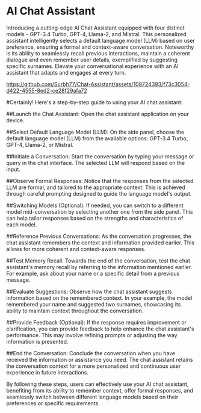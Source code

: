 # AI Chat Assistant

Introducing a cutting-edge AI Chat Assistant equipped with four distinct models - GPT-3.4 Turbo, GPT-4, Llama-2, and Mistral. This personalized assistant intelligently selects a default language model (LLM) based on user preference, ensuring a formal and context-aware conversation. Noteworthy is its ability to seamlessly recall previous interactions, maintain a coherent dialogue and even remember user details, exemplified by suggesting specific surnames. Elevate your conversational experience with an AI assistant that adapts and engages at every turn.


https://github.com/Surbh77/Chat-Assistant/assets/108724393/f73c3054-d422-4555-8ed2-ce28f29afa72



#Certainly! Here's a step-by-step guide to using your AI chat assistant:

##Launch the Chat Assistant:
Open the chat assistant application on your device.

##Select Default Language Model (LLM):
On the side panel, choose the default language model (LLM) from the available options: GPT-3.4 Turbo, GPT-4, Llama-2, or Mistral.

##Initiate a Conversation:
Start the conversation by typing your message or query in the chat interface. The selected LLM will respond based on the input.

##Observe Formal Responses:
Notice that the responses from the selected LLM are formal, and tailored to the appropriate context. This is achieved through careful prompting designed to guide the language model's output.

##Switching Models (Optional):
If needed, you can switch to a different model mid-conversation by selecting another one from the side panel. This can help tailor responses based on the strengths and characteristics of each model.

##Reference Previous Conversations:
As the conversation progresses, the chat assistant remembers the context and information provided earlier. This allows for more coherent and context-aware responses.

##Test Memory Recall:
Towards the end of the conversation, test the chat assistant's memory recall by referring to the information mentioned earlier. For example, ask about your name or a specific detail from a previous message.

##Evaluate Suggestions:
Observe how the chat assistant suggests information based on the remembered context. In your example, the model remembered your name and suggested two surnames, showcasing its ability to maintain context throughout the conversation.

##Provide Feedback (Optional):
If the response requires improvement or clarification, you can provide feedback to help enhance the chat assistant's performance. This may involve refining prompts or adjusting the way information is presented.

##End the Conversation:
Conclude the conversation when you have received the information or assistance you need. The chat assistant retains the conversation context for a more personalized and continuous user experience in future interactions.

By following these steps, users can effectively use your AI chat assistant, benefiting from its ability to remember context, offer formal responses, and seamlessly switch between different language models based on their preferences or specific requirements.
